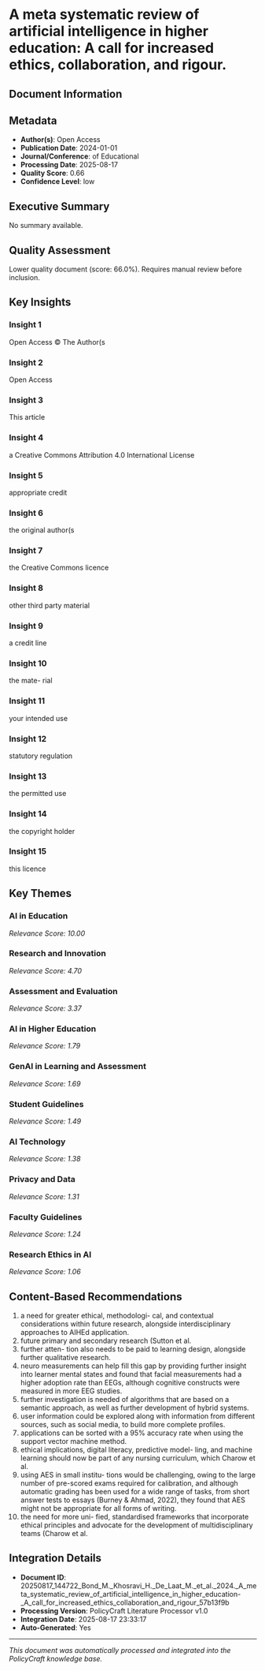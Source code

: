 # A meta systematic review of artificial intelligence in higher education: A call for increased ethics, collaboration, and rigour.

## Document Information


## Metadata
- **Author(s)**: Open Access
- **Publication Date**: 2024-01-01
- **Journal/Conference**: of Educational
- **Processing Date**: 2025-08-17
- **Quality Score**: 0.66
- **Confidence Level**: low

## Executive Summary
No summary available.

## Quality Assessment
Lower quality document (score: 66.0%). Requires manual review before inclusion.

## Key Insights

### Insight 1
Open Access
© The Author(s

### Insight 2
Open Access

### Insight 3
This article

### Insight 4
a Creative Commons Attribution 4.0 International License

### Insight 5
appropriate credit

### Insight 6
the original 
author(s

### Insight 7
the Creative Commons licence

### Insight 8
other third 
party material

### Insight 9
a credit line

### Insight 10
the mate-
rial

### Insight 11
your intended use

### Insight 12
statutory regulation

### Insight 13
the permitted use

### Insight 14
the copyright holder

### Insight 15
this licence

## Key Themes
### AI in Education
*Relevance Score: 10.00*

### Research and Innovation
*Relevance Score: 4.70*

### Assessment and Evaluation
*Relevance Score: 3.37*

### AI in Higher Education
*Relevance Score: 1.79*

### GenAI in Learning and Assessment
*Relevance Score: 1.69*

### Student Guidelines
*Relevance Score: 1.49*

### AI Technology
*Relevance Score: 1.38*

### Privacy and Data
*Relevance Score: 1.31*

### Faculty Guidelines
*Relevance Score: 1.24*

### Research Ethics in AI
*Relevance Score: 1.06*


## Content-Based Recommendations
1. a need for greater ethical, methodologi- cal, and contextual considerations within future research, alongside interdisciplinary approaches to AIHEd application.
2. future primary and secondary research (Sutton et al.
3. further atten- tion also needs to be paid to learning design, alongside further qualitative research.
4. neuro measurements can help fill this gap by providing further insight into learner mental states and found that facial measurements had a higher adoption rate than EEGs, although cognitive constructs were measured in more EEG studies.
5. further investigation is needed of algorithms that are based on a semantic approach, as well as further development of hybrid systems.
6. user information could be explored along with information from different sources, such as social media, to build more complete profiles.
7. applications can be sorted with a 95% accuracy rate when using the support vector machine method.
8. ethical implications, digital literacy, predictive model- ling, and machine learning should now be part of any nursing curriculum, which Charow et al.
9. using AES in small institu- tions would be challenging, owing to the large number of pre-scored exams required for calibration, and although automatic grading has been used for a wide range of tasks, from short answer tests to essays (Burney & Ahmad, 2022), they found that AES might not be appropriate for all forms of writing.
10. the need for more uni- fied, standardised frameworks that incorporate ethical principles and advocate for the development of multidisciplinary teams (Charow et al.

## Integration Details
- **Document ID**: 20250817_144722_Bond_M._Khosravi_H._De_Laat_M._et_al._2024._A_meta_systematic_review_of_artificial_intelligence_in_higher_education-_A_call_for_increased_ethics_collaboration_and_rigour_57b13f9b
- **Processing Version**: PolicyCraft Literature Processor v1.0
- **Integration Date**: 2025-08-17 23:33:17
- **Auto-Generated**: Yes

---
*This document was automatically processed and integrated into the PolicyCraft knowledge base.*
